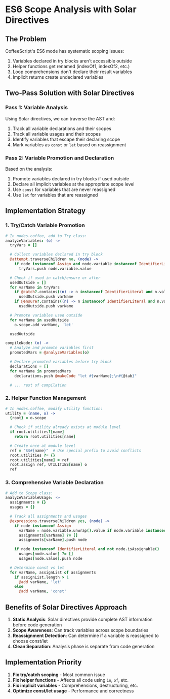 # ES6 Scope Analysis with Solar Directives

## The Problem

CoffeeScript's ES6 mode has systematic scoping issues:
1. Variables declared in try blocks aren't accessible outside
2. Helper functions get renamed (indexOf1, indexOf2, etc.)
3. Loop comprehensions don't declare their result variables
4. Implicit returns create undeclared variables

## Two-Pass Solution with Solar Directives

### Pass 1: Variable Analysis
Using Solar directives, we can traverse the AST and:
1. Track all variable declarations and their scopes
2. Track all variable usages and their scopes
3. Identify variables that escape their declaring scope
4. Mark variables as `const` or `let` based on reassignment

### Pass 2: Variable Promotion and Declaration
Based on the analysis:
1. Promote variables declared in try blocks if used outside
2. Declare all implicit variables at the appropriate scope level
3. Use `const` for variables that are never reassigned
4. Use `let` for variables that are reassigned

## Implementation Strategy

### 1. Try/Catch Variable Promotion

```coffeescript
# In nodes.coffee, add to Try class:
analyzeVariables: (o) ->
  tryVars = []

  # Collect variables declared in try block
  @attempt.traverseChildren no, (node) ->
    if node instanceof Assign and node.variable instanceof IdentifierLiteral
      tryVars.push node.variable.value

  # Check if used in catch/ensure or after
  usedOutside = []
  for varName in tryVars
    if @catch?.contains((n) -> n instanceof IdentifierLiteral and n.value is varName)
      usedOutside.push varName
    if @ensure?.contains((n) -> n instanceof IdentifierLiteral and n.value is varName)
      usedOutside.push varName

  # Promote variables used outside
  for varName in usedOutside
    o.scope.add varName, 'let'

  usedOutside

compileNode: (o) ->
  # Analyze and promote variables first
  promotedVars = @analyzeVariables(o)

  # Declare promoted variables before try block
  declarations = []
  for varName in promotedVars
    declarations.push @makeCode "let #{varName};\n#{@tab}"

  # ... rest of compilation
```

### 2. Helper Function Management

```coffeescript
# In nodes.coffee, modify utility function:
utility = (name, o) ->
  {root} = o.scope

  # Check if utility already exists at module level
  if root.utilities?[name]
    return root.utilities[name]

  # Create once at module level
  ref = "$$#{name}"  # Use special prefix to avoid conflicts
  root.utilities ?= {}
  root.utilities[name] = ref
  root.assign ref, UTILITIES[name] o
  ref
```

### 3. Comprehensive Variable Declaration

```coffeescript
# Add to Scope class:
analyzeVariableUsage: ->
  assignments = {}
  usages = {}

  # Track all assignments and usages
  @expressions.traverseChildren yes, (node) ->
    if node instanceof Assign
      varName = node.variable.unwrap().value if node.variable instanceof IdentifierLiteral
      assignments[varName] ?= []
      assignments[varName].push node

    if node instanceof IdentifierLiteral and not node.isAssignable()
      usages[node.value] ?= []
      usages[node.value].push node

  # Determine const vs let
  for varName, assignList of assignments
    if assignList.length > 1
      @add varName, 'let'
    else
      @add varName, 'const'
```

## Benefits of Solar Directives Approach

1. **Static Analysis**: Solar directives provide complete AST information before code generation
2. **Scope Awareness**: Can track variables across scope boundaries
3. **Reassignment Detection**: Can determine if a variable is reassigned to choose const/let
4. **Clean Separation**: Analysis phase is separate from code generation

## Implementation Priority

1. **Fix try/catch scoping** - Most common issue
2. **Fix helper functions** - Affects all code using `in`, `of`, etc.
3. **Fix implicit variables** - Comprehensions, destructuring, etc.
4. **Optimize const/let usage** - Performance and correctness
